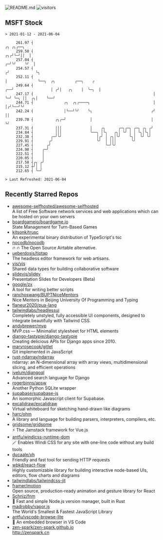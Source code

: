![README.md](https://github.com/Gerhut/Gerhut/workflows/README.md/badge.svg)
![visitors](https://visitors.vercel.app/Gerhut/Gerhut?token=8cf69d1f6813d272ef062726b6070c9be4ff72038cfe5a7ded7384a8da65d866)

## MSFT Stock

```
> 2021-01-12 - 2021-06-04

     261.97 ┤                                                                ╭╮ ╭╮╭──╮                           
     259.50 ┤                                                             ╭╮╭╯╰─╯││  │                           
     257.04 ┤                                                           ╭─╯╰╯    ╰╯  │                           
     254.57 ┤                                                          ╭╯            ╰╮                          
     252.11 ┤                                                          │              ╰──╮  ╭╮         ╭──╮    ╭ 
     249.64 ┤                                                       ╭──╯                 │ ╭╯│   ╭╮    │  ╰─╮  │ 
     247.17 ┤                                                       │                    ╰─╯ ╰─╮ ││  ╭╮│    ╰──╯ 
     244.71 ┤              ╭╮  ╭╮╭────╮                             │                          │╭╯╰──╯╰╯         
     242.24 ┤              │╰──╯╰╯    ╰╮                           ╭╯                          ││                
     239.78 ┤          ╭╮╭─╯           │                           │                           ╰╯                
     237.31 ┤          │││             │    ╭╮      ╭─╮╭─╮ ╭─╮ ╭╮ ╭╯                                             
     234.84 ┤          │││             ╰──╮ │╰╮   ╭╮│ ╰╯ │ │ ╰╮│╰╮│                                              
     232.38 ┤        ╭─╯╰╯                │╭╯ │ ╭╮│╰╯    ╰╮│  ╰╯ ╰╯                                              
     229.91 ┤       ╭╯                    ╰╯  │ │││       ╰╯                                                     
     227.45 ┤      ╭╯                         ╰─╯╰╯                                                              
     224.98 ┤    ╭─╯                                                                                             
     222.51 ┤    │                                                                                               
     220.05 ┤    │                                                                                               
     217.58 ┤╭╮ ╭╯                                                                                               
     215.12 ┼╯│ │                                                                                                
     212.65 ┤ ╰─╯                                                                                                

> Last Refreshed: 2021-06-04
```

## Recently Starred Repos

- [awesome-selfhosted/awesome-selfhosted](https://github.com/awesome-selfhosted/awesome-selfhosted)  
  A list of Free Software network services and web applications which can be hosted on your own servers
- [boardgameio/boardgame.io](https://github.com/boardgameio/boardgame.io)  
  State Management for Turn-Based Games
- [kitsonk/trusc](https://github.com/kitsonk/trusc)  
  An experimental binary distribution of TypeScript's tsc
- [nocodb/nocodb](https://github.com/nocodb/nocodb)  
  🔥 🔥  The Open Source Airtable alternative. 
- [ueberdosis/tiptap](https://github.com/ueberdosis/tiptap)  
  The headless editor framework for web artisans.
- [yjs/yjs](https://github.com/yjs/yjs)  
  Shared data types for building collaborative software
- [slidevjs/slidev](https://github.com/slidevjs/slidev)  
  Presentation Slides for Developers (Beta)
- [google/zx](https://github.com/google/zx)  
  A tool for writing better scripts
- [ranchoswang/BUPTNiceMentors](https://github.com/ranchoswang/BUPTNiceMentors)  
  Nice Mentors in Beijing University Of Programming and Typing 
- [flaneur2020/pua-lang](https://github.com/flaneur2020/pua-lang)  
- [tailwindlabs/headlessui](https://github.com/tailwindlabs/headlessui)  
  Completely unstyled, fully accessible UI components, designed to integrate beautifully with Tailwind CSS.
- [andybrewer/mvp](https://github.com/andybrewer/mvp)  
  MVP.css — Minimalist stylesheet for HTML elements
- [django-tastypie/django-tastypie](https://github.com/django-tastypie/django-tastypie)  
  Creating delicious APIs for Django apps since 2010.
- [maryrosecook/gitlet](https://github.com/maryrosecook/gitlet)  
  Git implemented in JavaScript
- [rust-ndarray/ndarray](https://github.com/rust-ndarray/ndarray)  
  ndarray: an N-dimensional array with array views, multidimensional slicing, and efficient operations
- [ivelum/djangoql](https://github.com/ivelum/djangoql)  
  Advanced search language for Django
- [rogerbinns/apsw](https://github.com/rogerbinns/apsw)  
  Another Python SQLite wrapper
- [supabase/supabase-js](https://github.com/supabase/supabase-js)  
  An isomorphic Javascript client for Supabase.
- [excalidraw/excalidraw](https://github.com/excalidraw/excalidraw)  
  Virtual whiteboard for sketching hand-drawn like diagrams
- [harc/ohm](https://github.com/harc/ohm)  
  A library and language for building parsers, interpreters, compilers, etc.
- [gridsome/gridsome](https://github.com/gridsome/gridsome)  
  ⚡️ The Jamstack framework for Vue.js
- [antfu/windicss-runtime-dom](https://github.com/antfu/windicss-runtime-dom)  
  🪄 Enables Windi CSS for any site with one-line code without any build tools 
- [ducaale/xh](https://github.com/ducaale/xh)  
  Friendly and fast tool for sending HTTP requests
- [wbkd/react-flow](https://github.com/wbkd/react-flow)  
  Highly customizable library for building interactive node-based UIs, editors, flow charts and diagrams 
- [tailwindlabs/tailwindcss-jit](https://github.com/tailwindlabs/tailwindcss-jit)  
- [framer/motion](https://github.com/framer/motion)  
  Open source, production-ready animation and gesture library for React
- [Schniz/fnm](https://github.com/Schniz/fnm)  
  🚀 Fast and simple Node.js version manager, built in Rust
- [madrobby/vapor.js](https://github.com/madrobby/vapor.js)  
  The World's Smallest & Fastest JavaScript Library
- [antfu/vscode-browse-lite](https://github.com/antfu/vscode-browse-lite)  
  🚀 An embedded browser in VS Code
- [zen-spark/zen-spark.github.io](https://github.com/zen-spark/zen-spark.github.io)  
  http://zenspark.cn
